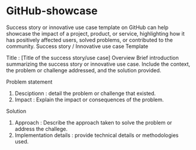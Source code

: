 # GitHub-showcase
Success story or innovative use case template on GitHub can help showcase the impact of a project, product, or service, highlighting how it has positively affected users, solved problems, or contributed to the community. 
Success story / Innovative use case Template

Title : [Title of the success story/use case]
Overview
Brief introduction summarizing the success story or innovative use case. Include the context, the problem or challenge addressed, and the solution provided.

Problem statement
1. Desciptionn : detail the problem or challenge that existed.
2. Impact : Explain the impact or consequences of the problem.

Solution
1. Approach : Describe the approach taken to solve the problem or address the challege.
2. Implementation details : provide technical details or methodologies used. 

